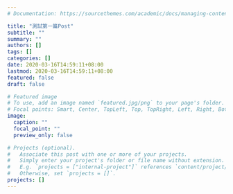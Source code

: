 ```yaml
---
# Documentation: https://sourcethemes.com/academic/docs/managing-content/

title: "測試第一篇Post"
subtitle: ""
summary: ""
authors: []
tags: []
categories: []
date: 2020-03-16T14:59:11+08:00
lastmod: 2020-03-16T14:59:11+08:00
featured: false
draft: false

# Featured image
# To use, add an image named `featured.jpg/png` to your page's folder.
# Focal points: Smart, Center, TopLeft, Top, TopRight, Left, Right, BottomLeft, Bottom, BottomRight.
image:
  caption: ""
  focal_point: ""
  preview_only: false

# Projects (optional).
#   Associate this post with one or more of your projects.
#   Simply enter your project's folder or file name without extension.
#   E.g. `projects = ["internal-project"]` references `content/project/deep-learning/index.md`.
#   Otherwise, set `projects = []`.
projects: []
---
```

